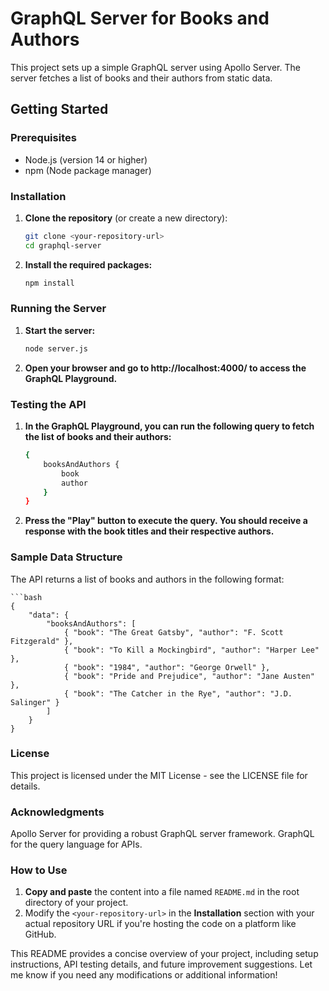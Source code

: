 # GraphQL Server for Books and Authors

This project sets up a simple GraphQL server using Apollo Server. The server fetches a list of books and their authors from static data.

## Getting Started

### Prerequisites

- Node.js (version 14 or higher)
- npm (Node package manager)

### Installation

1. **Clone the repository** (or create a new directory):

   ```bash
   git clone <your-repository-url>
   cd graphql-server

2. **Install the required packages:**

   ```bash
   npm install

### Running the Server

1. **Start the server:**

    ```bash
    node server.js

2. **Open your browser and go to http://localhost:4000/ to access the GraphQL Playground.**

### Testing the API

1. **In the GraphQL Playground, you can run the following query to fetch the list of books and their authors:**

    ```bash
    {
        booksAndAuthors {
            book
            author
        }
    }

2. **Press the "Play" button to execute the query. You should receive a response with the book titles and their respective authors.**

### Sample Data Structure
The API returns a list of books and authors in the following format:

    ```bash
    {
        "data": {
            "booksAndAuthors": [
                { "book": "The Great Gatsby", "author": "F. Scott Fitzgerald" },
                { "book": "To Kill a Mockingbird", "author": "Harper Lee" },
                { "book": "1984", "author": "George Orwell" },
                { "book": "Pride and Prejudice", "author": "Jane Austen" },
                { "book": "The Catcher in the Rye", "author": "J.D. Salinger" }
            ]
        }
    }

### License
This project is licensed under the MIT License - see the LICENSE file for details.

### Acknowledgments
Apollo Server for providing a robust GraphQL server framework.
GraphQL for the query language for APIs.


### How to Use

1. **Copy and paste** the content into a file named `README.md` in the root directory of your project.
2. Modify the `<your-repository-url>` in the **Installation** section with your actual repository URL if you're hosting the code on a platform like GitHub.

This README provides a concise overview of your project, including setup instructions, API testing details, and future improvement suggestions. Let me know if you need any modifications or additional information!


